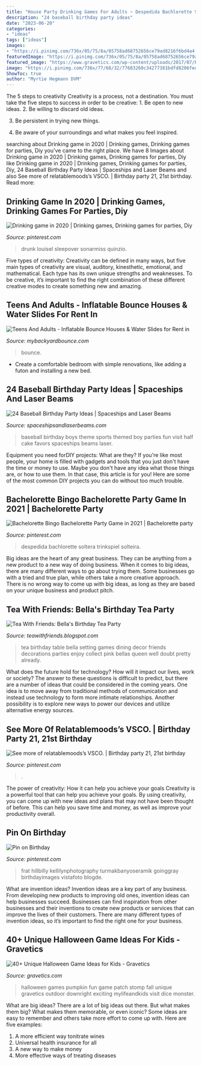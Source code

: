 ```yaml
---
title: "House Party Drinking Games For Adults ~ Despedida Bachlorette Soltera Trinkspiel Solteira"
description: "24 baseball birthday party ideas"
date: "2023-06-20"
categories:
- "ideas"
tags: ["ideas"]
images:
- "https://i.pinimg.com/736x/05/75/8a/05758ad68752656ce79ad8216f6bd4a4.jpg"
featuredImage: "https://i.pinimg.com/736x/05/75/8a/05758ad68752656ce79ad8216f6bd4a4.jpg"
featured_image: "https://www.gravetics.com/wp-content/uploads/2017/07/Pumpkin-Patch-Stomp.jpg"
image: "https://i.pinimg.com/736x/77/68/32/77683260c34277381bdfd8206fee87bc.jpg"
ShowToc: true
author: "Myrtie Hegmann DVM"
---
```



The 5 steps to creativity
Creativity is a process, not a destination. You must take the five steps to success in order to be creative: 1. Be open to new ideas.
2. Be willing to discard old ideas.

3. Be persistent in trying new things.

4. Be aware of your surroundings and what makes you feel inspired.


	

		
searching about Drinking game in 2020 | Drinking games, Drinking games for parties, Diy you've came to the right place. We have 8 Images about Drinking game in 2020 | Drinking games, Drinking games for parties, Diy like Drinking game in 2020 | Drinking games, Drinking games for parties, Diy, 24 Baseball Birthday Party Ideas | Spaceships and Laser Beams and also See more of relatablemoods’s VSCO. | Birthday party 21, 21st birthday. Read more:
		
    
## Drinking Game In 2020 | Drinking Games, Drinking Games For Parties, Diy

<img loading=lazy src="https://i.pinimg.com/736x/77/68/32/77683260c34277381bdfd8206fee87bc.jpg" onerror="this.onerror=null;this.src='https://tse3.mm.bing.net/th?id=OIP.Vfwx1fRWwHtWnYTL0yedngHaJ3&amp;pid=15.1';" alt="Drinking game in 2020 | Drinking games, Drinking games for parties, Diy">

_Source: pinterest.com_

>drunk louisel sleepover sonarmiss quinzio. 

	

Five types of creativity:
Creativity can be defined in many ways, but five main types of creativity are visual, auditory, kinesthetic, emotional, and mathematical. Each type has its own unique strengths and weaknesses. To be creative, it’s important to find the right combination of these different creative modes to create something new and amazing.

    
## Teens And Adults - Inflatable Bounce Houses &amp; Water Slides For Rent In

<img loading=lazy src="https://bouncycastlenetwork-res.cloudinary.com/bb89ebde416744243e53a10bbdfff26a.jpg" onerror="this.onerror=null;this.src='https://tse3.mm.bing.net/th?id=OIP.u4nr3kFnRCQ-U6ELvf_yagHaJ3&amp;pid=15.1';" alt="Teens And Adults - Inflatable Bounce Houses &amp; Water Slides for Rent in">

_Source: mybackyardbounce.com_

>bounce. 

	

- Create a comfortable bedroom with simple renovations, like adding a futon and installing a new bed. 

    
## 24 Baseball Birthday Party Ideas | Spaceships And Laser Beams

<img loading=lazy src="https://spaceshipsandlaserbeams.com/wp-content/uploads/2015/09/baseball-birthday-party-ideas-boys.jpg" onerror="this.onerror=null;this.src='https://tse3.mm.bing.net/th?id=OIP.ft5CpUdH-QkUCt9h22j1JQHaLH&amp;pid=15.1';" alt="24 Baseball Birthday Party Ideas | Spaceships and Laser Beams">

_Source: spaceshipsandlaserbeams.com_

>baseball birthday boys theme sports themed boy parties fun visit half cake favors spaceships beams laser. 

	

Equipment you need forDIY projects: What are they?
If you're like most people, your home is filled with gadgets and tools that you just don't have the time or money to use. Maybe you don't have any idea what those things are, or how to use them. In that case, this article is for you! Here are some of the most common DIY projects you can do without too much trouble.

    
## Bachelorette Bingo Bachelorette Party Game In 2021 | Bachelorette Party

<img loading=lazy src="https://i.pinimg.com/736x/05/75/8a/05758ad68752656ce79ad8216f6bd4a4.jpg" onerror="this.onerror=null;this.src='https://tse4.mm.bing.net/th?id=OIP.pY3UTSFxVSOfRHPeczlwrgHaJl&amp;pid=15.1';" alt="Bachelorette Bingo Bachelorette Party Game in 2021 | Bachelorette party">

_Source: pinterest.com_

>despedida bachlorette soltera trinkspiel solteira. 

	

Big ideas are the heart of any great business. They can be anything from a new product to a new way of doing business. When it comes to big ideas, there are many different ways to go about trying them. Some businesses go with a tried and true plan, while others take a more creative approach. There is no wrong way to come up with big ideas, as long as they are based on your unique business and product pitch.

    
## Tea With Friends: Bella&#039;s Birthday Tea Party

<img loading=lazy src="http://1.bp.blogspot.com/_AwAxyEsZ7ss/TSEUQqaz3CI/AAAAAAAADYE/-oAAFefVn5w/w1200-h630-p-k-no-nu/dining%2Broom.jpg" onerror="this.onerror=null;this.src='https://tse2.mm.bing.net/th?id=OIP.aVABmfF82eHFTx0z2a6g2AHaFj&amp;pid=15.1';" alt="Tea With Friends: Bella&#039;s Birthday Tea Party">

_Source: teawithfriends.blogspot.com_

>tea birthday table bella setting games dining decor friends decorations parties enjoy collect pink bellas queen well doubt pretty already. 

	

What does the future hold for technology? How will it impact our lives, work or society? The answer to these questions is difficult to predict, but there are a number of ideas that could be considered in the coming years. One idea is to move away from traditional methods of communication and instead use technology to form more intimate relationships. Another possibility is to explore new ways to power our devices and utilize alternative energy sources.

    
## See More Of Relatablemoods’s VSCO. | Birthday Party 21, 21st Birthday

<img loading=lazy src="https://i.pinimg.com/736x/e4/3a/c6/e43ac6cb099e6f57591bc8ff49c0bb8c.jpg" onerror="this.onerror=null;this.src='https://tse3.mm.bing.net/th?id=OIP.Zouo580CUDCUolueOOq1xgHaKX&amp;pid=15.1';" alt="See more of relatablemoods’s VSCO. | Birthday party 21, 21st birthday">

_Source: pinterest.com_

>. 

	

The power of creativity: How it can help you achieve your goals
Creativity is a powerful tool that can help you achieve your goals. By using creativity, you can come up with new ideas and plans that may not have been thought of before. This can help you save time and money, as well as improve your productivity overall.

    
## Pin On Birthday

<img loading=lazy src="https://i.pinimg.com/736x/0b/e2/14/0be2142751e462c10626e4a54cc667fd.jpg" onerror="this.onerror=null;this.src='https://tse3.mm.bing.net/th?id=OIP.ljRMuAvFlpA7TWCSv_L2EwHaLL&amp;pid=15.1';" alt="Pin on Birthday">

_Source: pinterest.com_

>frat hillbilly kellilynphotography turmakbanyoseramik goinggray birthdayimages vistafoto blogde. 

	

What are invention ideas?
Invention ideas are a key part of any business. From developing new products to improving old ones, invention ideas can help businesses succeed. Businesses can find inspiration from other businesses and their inventions to create new products or services that can improve the lives of their customers. There are many different types of invention ideas, so it’s important to find the right one for your business.

    
## 40+ Unique Halloween Game Ideas For Kids - Gravetics

<img loading=lazy src="https://www.gravetics.com/wp-content/uploads/2017/07/Pumpkin-Patch-Stomp.jpg" onerror="this.onerror=null;this.src='https://tse1.mm.bing.net/th?id=OIP.AS49tIApT1X1B0z-fnwV7QHaJ2&amp;pid=15.1';" alt="40+ Unique Halloween Game Ideas for Kids - Gravetics">

_Source: gravetics.com_

>halloween games pumpkin fun game patch stomp fall unique gravetics outdoor downright exciting mylifeandkids visit dice monster. 

	

What are big ideas?
There are a lot of big ideas out there. But what makes them big? What makes them memorable, or even iconic? Some ideas are easy to remember and others take more effort to come up with. Here are five examples: 
1. A more efficient way tonitrate wines
2. Universal health insurance for all
3. A new way to make money
4. More effective ways of treating diseases

